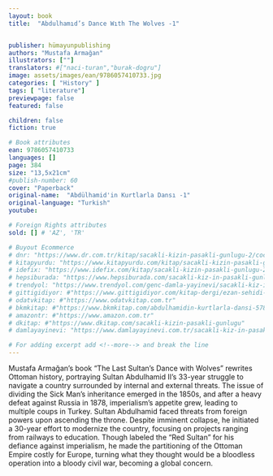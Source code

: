 ```yaml
---
layout: book
title:  "Abdulhamıd’s Dance Wıth The Wolves -1"


publisher: hümayunpublishing
authors: "Mustafa Armağan"
illustrators: [""]
translators: #["naci-turan","burak-dogru"]
image: assets/images/ean/9786057410733.jpg
categories: [ "History" ]
tags: [ "literature"]
previewpage: false
featured: false

children: false
fiction: true

# Book attributes
ean: 9786057410733
languages: []
page: 384
size: "13,5x21cm"
#publish-number: 60
cover: "Paperback"
original-name:  "Abdülhamid'in Kurtlarla Dansı -1"
original-language: "Turkish"
youtube:

# Foreign Rights attributes
sold: [] # 'AZ', 'TR'

# Buyout Ecommerce
# dnr: "https://www.dr.com.tr/kitap/sacakli-kizin-pasakli-gunlugu-2/cocuk-ve-genclik/genclik-10-yas/roman-oyku/urunno=0001893059001"
# kitapyurdu: "https://www.kitapyurdu.com/kitap/sacakli-kizin-pasakli-gunlugu-2-/560122.html&filter_name=Sa%C3%A7akl%C4%B1+K%C4%B1z%27%C4%B1n+Pasakl%C4%B1+G%C3%BCnl%C3%BC%C4%9F%C3%BC+2"
# idefix: "https://www.idefix.com/kitap/sacakli-kizin-pasakli-gunlugu-2/cocuk-ve-genclik/genclik-10-yas/roman-oyku/urunno=0001893059001"
# hepsiburada: "https://www.hepsiburada.com/sacakli-kiz-in-pasakli-gunlugu-2-damla-yayinevi-p-HBV000012ER86"
# trendyol: "https://www.trendyol.com/genc-damla-yayinevi/sacakli-kiz-in-pasakli-gunlugu-2-p-54825777"
# gittigidiyor: #"https://www.gittigidiyor.com/kitap-dergi/ezan-sehidi-adnan-menderes_pdp_732728793"
# odatvkitap: #"https://www.odatvkitap.com.tr"
# bkmkitap: #"https://www.bkmkitap.com/abdulhamidin-kurtlarla-dansi-578226"
# amazontr: #"https://www.amazon.com.tr"
# dkitap: #"https://www.dkitap.com/sacakli-kizin-pasakli-gunlugu"
# damlayayinevi: "https://www.damlayayinevi.com.tr/sacakli-kiz-in-pasakli-gunlugu-2-bu-iste-bi-terslik-var"

# For adding excerpt add <!--more--> and break the line
---
```

Mustafa Armağan’s book “The Last Sultan’s
Dance with Wolves” rewrites Ottoman history,
portraying Sultan Abdulhamid II’s 33-year struggle
to navigate a country surrounded by internal and
external threats. The issue of dividing the Sick
Man’s inheritance emerged in the 1850s, and after
a heavy defeat against Russia in 1878, imperialism’s appetite grew, leading to multiple coups
in Turkey. Sultan Abdulhamid faced threats from
foreign powers upon ascending the throne. Despite
imminent collapse, he initiated a 30-year effort to
modernize the country, focusing on projects ranging from railways to education. Though labeled the
“Red Sultan” for his defiance against imperialism,
he made the partitioning of the Ottoman Empire
costly for Europe, turning what they thought would
be a bloodless operation into a bloody civil war,
becoming a global concern.
<!--more--> 

